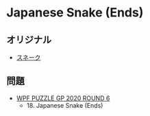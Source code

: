 # Japanese Snake (Ends)

## オリジナル
- [スネーク](snake.md)

## 問題
- [WPF PUZZLE GP 2020 ROUND 6](../questions/wpfpgp2020_6.md)
	- 18\. Japanese Snake (Ends)
